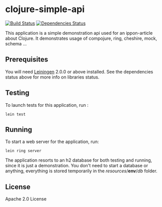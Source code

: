 # clojure-simple-api

[![Build Status](https://travis-ci.org/matthieusb/clojure-simple-api.svg?branch=master)](https://travis-ci.org/matthieusb/clojure-simple-api)
[![Dependencies Status](https://jarkeeper.com/matthieusb/clojure-simple-api/status.svg)](https://jarkeeper.com/matthieusb/clojure-simple-api)

This application is a simple demonstration api used for an ippon-article about Clojure.
It demonstrates usage of compojure, ring, cheshire, mock, schema ...

## Prerequisites

You will need [Leiningen](https://github.com/technomancy/leiningen) 2.0.0 or above installed. See the dependencies status above for more info on libraries status.

## Testing
To launch tests for this application, run :

```
lein test
```

## Running

To start a web server for the application, run:

```
lein ring server
```

The application resorts to an h2 database for both testing and running, since it is just a demonstration.
You don't need to start a database or anything, everything is stored temporarily in the *resources*/**env**/*db* folder.

## License

Apache 2.0 License
